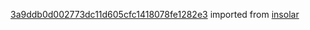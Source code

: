 [3a9ddb0d002773dc11d605cfc1418078fe1282e3](https://github.com/insolar/insolar/commit/3a9ddb0d002773dc11d605cfc1418078fe1282e3) imported from [insolar](https://github.com/insolar/insolar)
